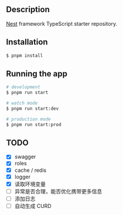 ## Description

[Nest](https://github.com/nestjs/nest) framework TypeScript starter repository.

## Installation

```bash
$ pnpm install
```

## Running the app

```bash
# development
$ pnpm run start

# watch mode
$ pnpm run start:dev

# production mode
$ pnpm run start:prod
```

## TODO

- [x] swagger
- [x] roles
- [x] cache / redis
- [x] logger
- [x] 读取环境变量
- [ ] 异常是否合理，能否优化携带更多信息
- [ ] 添加日志
- [ ] 自动生成 CURD